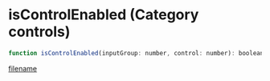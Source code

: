 # isControlEnabled (Category controls)

```js
function isControlEnabled(inputGroup: number, control: number): boolean
```

[filename](isControlEnabled_m.md ':include')